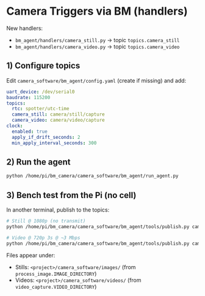 
# Camera Triggers via BM (handlers)

New handlers:
- `bm_agent/handlers/camera_still.py`  → topic `topics.camera_still`
- `bm_agent/handlers/camera_video.py`  → topic `topics.camera_video`

## 1) Configure topics

Edit `camera_software/bm_agent/config.yaml` (create if missing) and add:

```yaml
uart_device: /dev/serial0
baudrate: 115200
topics:
  rtc: spotter/utc-time
  camera_still: camera/still/capture
  camera_video: camera/video/capture
clock:
  enabled: true
  apply_if_drift_seconds: 2
  min_apply_interval_seconds: 300
```

## 2) Run the agent

```bash
python /home/pi/bm_camera/camera_software/bm_agent/run_agent.py
```

## 3) Bench test from the Pi (no cell)

In another terminal, publish to the topics:

```bash
# Still @ 1080p (no transmit)
python /home/pi/bm_camera/camera_software/bm_agent/tools/publish.py camera/still/capture --json '{"resolution":"1080p","transmit":false}'

# Video @ 720p 3s @ ~3 Mbps
python /home/pi/bm_camera/camera_software/bm_agent/tools/publish.py camera/video/capture --json '{"resolution":"720p","duration_s":3,"fps":30,"bitrate":3000000,"transmit":false}'
```

Files appear under:
- Stills: `<project>/camera_software/images/` (from `process_image.IMAGE_DIRECTORY`)
- Videos: `<project>/camera_software/videos/` (from `video_capture.VIDEO_DIRECTORY`)
```
